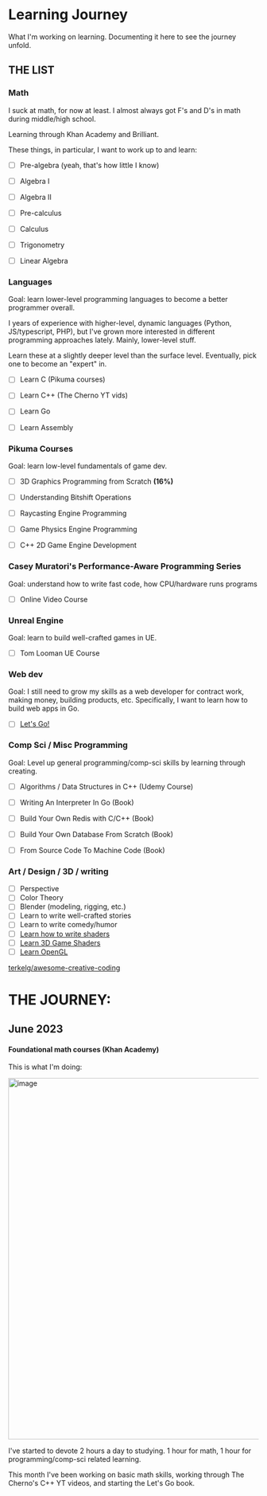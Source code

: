 # Learning Journey

What I'm working on learning. Documenting it here to see the journey unfold. 


## THE LIST

### Math

I suck at math, for now at least. I almost always got F's and D's in math during middle/high school. 

Learning through Khan Academy and Brilliant.

These things, in particular, I want to work up to and learn:

- [ ] Pre-algebra (yeah, that's how little I know)
- [ ] Algebra I
- [ ] Algebra II
- [ ] Pre-calculus
- [ ] Calculus
- [ ] Trigonometry
- [ ] Linear Algebra


### Languages

Goal: learn lower-level programming languages to become a better programmer overall. 

I years of experience with higher-level, dynamic languages (Python, JS/typescript, PHP), but I've grown more interested in different programming approaches lately. Mainly, lower-level stuff.

Learn these at a slightly deeper level than the surface level. Eventually, pick one to become an "expert" in. 

- [ ] Learn C (Pikuma courses)
- [ ] Learn C++ (The Cherno YT vids)
- [ ] Learn Go 
- [ ] Learn Assembly


### Pikuma Courses 

Goal: learn low-level fundamentals of game dev.

- [ ] 3D Graphics Programming from Scratch **(16%)**
- [ ] Understanding Bitshift Operations
- [ ] Raycasting Engine Programming 
- [ ] Game Physics Engine Programming
- [ ] C++ 2D Game Engine Development


### Casey Muratori's Performance-Aware Programming Series

Goal: understand how to write fast code, how CPU/hardware runs programs

- [ ] Online Video Course


### Unreal Engine

Goal: learn to build well-crafted games in UE.

- [ ] Tom Looman UE Course


### Web dev

Goal: I still need to grow my skills as a web developer for contract work, making money, building products, etc. Specifically, I want to learn how to build web apps in Go. 

- [ ] [Let's Go!](https://lets-go.alexedwards.net/)


### Comp Sci / Misc Programming

Goal: Level up general programming/comp-sci skills by learning through creating.

- [ ] Algorithms / Data Structures in C++ (Udemy Course)
- [ ] Writing An Interpreter In Go (Book)
- [ ] Build Your Own Redis with C/C++ (Book)
- [ ] Build Your Own Database From Scratch (Book)
- [ ] From Source Code To Machine Code (Book)


### Art / Design / 3D / writing

- [ ] Perspective
- [ ] Color Theory
- [ ] Blender (modeling, rigging, etc.)
- [ ] Learn to write well-crafted stories
- [ ] Learn to write comedy/humor
- [ ] [Learn how to write shaders](https://thebookofshaders.com/00/)
- [ ] [Learn 3D Game Shaders](https://lettier.github.io/3d-game-shaders-for-beginners/)
- [ ] [Learn OpenGL](https://learnopengl.com/)

[terkelg/awesome-creative-coding](https://github.com/terkelg/awesome-creative-coding#videos)


# THE JOURNEY:

## June 2023

#### Foundational math courses (Khan Academy)

This is what I'm doing: 

<img width="726" alt="image" src="https://github.com/timothymalcham/learning-journey/assets/2825063/83c2f7dd-0fe2-425f-8a19-fca714150a7f">


I've started to devote 2 hours a day to studying. 1 hour for math, 1 hour for programming/comp-sci related learning. 

This month I've been working on basic math skills, working through The Cherno's C++ YT videos, and starting the Let's Go book. 
